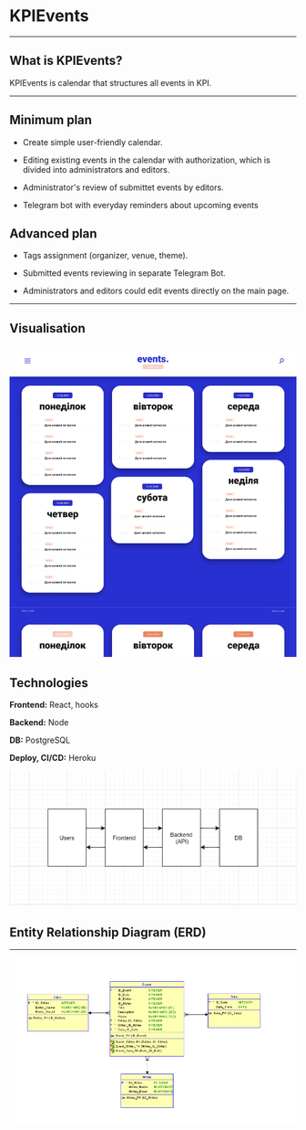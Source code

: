 # KPIEvents
-------------------------------------------------

## What is KPIEvents?

KPIEvents is calendar that structures all events in KPI.

-------------------------------------------------
## Minimum plan

- Create simple user-friendly calendar.

- Editing existing events in the calendar with authorization, which is divided into administrators and editors.

- Administrator's review of submittet events by editors.

- Telegram bot with everyday reminders about upcoming events

## Advanced plan

- Tags assignment (organizer, venue, theme).

- Submitted events reviewing in separate Telegram Bot.

- Administrators and editors could edit events directly on the main page.

-------------------------------------------------

## Visualisation

![Visualisation](imgReadMe/Desktop-design.png)

## Technologies

**Frontend:** React, hooks 

**Backend:** Node

**DB:** PostgreSQL

**Deploy, CI/CD:** Heroku

![Data](imgReadMe/scheme1.png)

## Entity Relationship Diagram (ERD)

-------------------------------------------------

![Data](imgReadMe/ER_Diagram.PNG)
